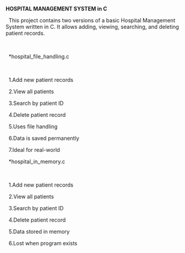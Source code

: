 **HOSPITAL MANAGEMENT SYSTEM in C**



&nbsp; 	This project contains two versions of a basic Hospital Management System written in C. It allows adding, viewing, searching, and deleting patient records.

&nbsp;	

&nbsp;	\*hospital\_file\_handling.c

&nbsp;	

&nbsp;	1.Add new patient records

&nbsp;	2.View all patients

&nbsp;	3.Search by patient ID

&nbsp;	4.Delete patient record

&nbsp;	5.Uses file handling

 	6.Data is saved permanently

 	7.Ideal for real-world





&nbsp;	\*hospital\_in\_memory.c

&nbsp;	

&nbsp;	1.Add new patient records

 	2.View all patients

 	3.Search by patient ID

 	4.Delete patient record

&nbsp;	5.Data stored in memory

&nbsp;	6.Lost when program exists

